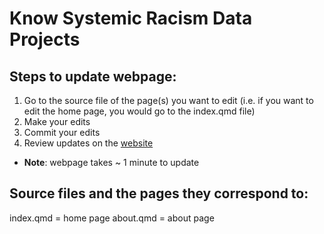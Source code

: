 # Know Systemic Racism Data Projects

## Steps to update webpage:
1. Go to the source file of the page(s) you want to edit (i.e. if you want to edit the home page, you would go to the index.qmd file)
2. Make your edits 
3. Commit your edits
4. Review updates on the [website](https://know-systemic-racism.github.io/)
  - **Note**: webpage takes ~ 1 minute to update




## Source files and the pages they correspond to:
index.qmd = home page
about.qmd = about page
